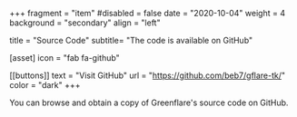 +++
fragment = "item"
#disabled = false
date = "2020-10-04"
weight = 4
background = "secondary"
align = "left"

title = "Source Code"
subtitle= "The code is available on GitHub"


[asset]
  icon = "fab fa-github"

[[buttons]]
  text = "Visit GitHub"
  url = "https://github.com/beb7/gflare-tk/"
  color = "dark"
+++

You can browse and obtain a copy of Greenflare's source code on GitHub.